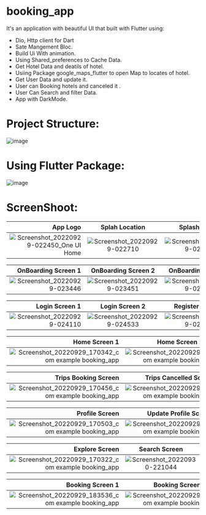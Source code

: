 # booking_app


It's an application with beautiful UI that built with Flutter using:

- Dio, Http client for Dart
- Sate Mangement Bloc.
- Build Ui With animation.
- Using Shared_preferences to Cache Data.
- Get Hotel Data and deatils of hotel.
- Usiing Package google_maps_flutter to open Map to locates of hotel.
- Get User Data and update it.
- User can Booking hotels and canceled it .
- User Can Search and filter Data.
- App with DarkMode.

# Project Structure:


![image](https://user-images.githubusercontent.com/72301777/192910872-779e6924-2d9e-4b91-8016-22c810ee144b.png)


# Using Flutter Package:

![image](https://user-images.githubusercontent.com/72301777/192911389-1f495a69-9386-4341-ba56-bc43ed96a1ea.png)



# ScreenShoot:

|App Logo          |   Splah Location        |  Splash Screen              
------------------------:|:-------------------------:|:-------------------------:
![Screenshot_20220929-022450_One UI Home](https://user-images.githubusercontent.com/72301777/192912004-82746c0f-f2ed-4f47-bbe4-4e60ee017c72.jpg)|![Screenshot_20220929-022710](https://user-images.githubusercontent.com/72301777/192912028-629a5f28-5eb9-433b-83e9-052cfa46181a.jpg)|![Screenshot_20220929-022649](https://user-images.githubusercontent.com/72301777/192912056-11e74404-fb1a-464a-a868-ea534ec698cd.jpg)


|OnBoarding Screen 1             |  OnBoarding Screen 2        |  OnBoarding Screen 3              
------------------------:|:-------------------------:|:-------------------------:
![Screenshot_20220929-023446](https://user-images.githubusercontent.com/72301777/192912768-13c04c12-a874-4c5b-bc64-9940cb668df5.jpg)|![Screenshot_20220929-023451](https://user-images.githubusercontent.com/72301777/192912828-4756e5aa-4fc3-4079-b1e8-e937ca721301.jpg)|![Screenshot_20220929-023458](https://user-images.githubusercontent.com/72301777/192912875-24a98e71-e5a1-42cd-8b46-1ce6bf721ac8.jpg)

|Login Screen 1             |  Login Screen 2        |  Register Screen 1  
------------------------:|:-------------------------:|:-------------------------:
![Screenshot_20220929-024110](https://user-images.githubusercontent.com/72301777/193040343-1480732f-4fca-4967-ab7d-9ed15951e46a.jpg)|![Screenshot_20220929-024533](https://user-images.githubusercontent.com/72301777/193040228-36dc9d9a-2c9f-43ee-9fb3-60632c94b7b8.jpg)|![Screenshot_20220929-024115](https://user-images.githubusercontent.com/72301777/193040334-49d4de4f-b6e9-4685-8848-51addd7c7aec.jpg)

|Home Screen 1             |  Home Screen 2        |  Home Screen 3
------------------------:|:-------------------------:|:-------------------------:
![Screenshot_20220929_170342_com example booking_app](https://user-images.githubusercontent.com/29564984/193052544-d2cb76e5-568d-4072-89d2-3a2def222107.jpg)|![Screenshot_20220929_170349_com example booking_app](https://user-images.githubusercontent.com/29564984/193052587-ca4159d0-91bb-4249-b0f4-964ee6b609a8.jpg)|![Screenshot_20220929_170618_com example booking_app](https://user-images.githubusercontent.com/29564984/193052699-0b538219-ca4e-4807-b23d-03ae14f632b4.jpg)

|Trips Booking Screen   |  Trips Cancelled Screen      |  Trips Completed Screen
------------------------:|:-------------------------:|:-------------------------:
![Screenshot_20220929_170456_com example booking_app](https://user-images.githubusercontent.com/29564984/193054100-e9f22a03-c33c-4660-b67a-85b4b35fd246.jpg)|![Screenshot_20220929_170419_com example booking_app](https://user-images.githubusercontent.com/29564984/193054184-d2c27ef2-e8df-471c-afa7-07874eb5bdc9.jpg)|![Screenshot_20220929_170426_com example booking_app](https://user-images.githubusercontent.com/29564984/193054234-f83200d4-46a5-4a35-8d56-961d0ff6c01a.jpg)|

|Profile Screen   |  Update Profile Screen   |Settings Screen    
------------------------:|:-------------------------:|:-------------------------:
![Screenshot_20220929_170503_com example booking_app](https://user-images.githubusercontent.com/29564984/193059199-a724f2f4-f4d9-4875-aa92-93a5e76f0f85.jpg)|![Screenshot_20220929_170509_com example booking_app](https://user-images.githubusercontent.com/29564984/193059243-ddfdca89-9854-4e58-8c8f-000437b1fb44.jpg)|![Screenshot_20220929_170520_com example booking_app](https://user-images.githubusercontent.com/29564984/193059832-a5b87837-5abc-4be8-bf98-1cf6bc7befe5.jpg)

|Explore Screen   | Search Screen   |Filter Screen    
------------------------:|:-------------------------:|:-------------------------:
![Screenshot_20220929_170322_com example booking_app](https://user-images.githubusercontent.com/29564984/193060587-505be16b-361f-44bd-b708-bcc5ea58df3b.jpg)|![Screenshot_20220930-221044](https://user-images.githubusercontent.com/72301777/193349190-517cba02-0a49-456f-9e94-d7dfcc883619.jpg)|![Screenshot_20220930-221111](https://user-images.githubusercontent.com/72301777/193349212-2b054922-d490-433e-8bdd-4ebe613c0b31.jpg)



|Booking Screen 1   | Booking Screen 2   |Booking Screen 3   
------------------------:|:-------------------------:|:-------------------------:
![Screenshot_20220929_183536_com example booking_app](https://user-images.githubusercontent.com/29564984/193061971-afed614e-3c67-4222-99e5-de8d74647ae1.jpg)|![Screenshot_20220929_183545_com example booking_app](https://user-images.githubusercontent.com/29564984/193062027-48500c4c-8d6c-486e-9825-1cb70cfb3329.jpg)|![Screenshot_20220929_183610_com example booking_app](https://user-images.githubusercontent.com/29564984/193062045-d9ce97d9-9a49-4249-a56d-0b60b1050132.jpg)



